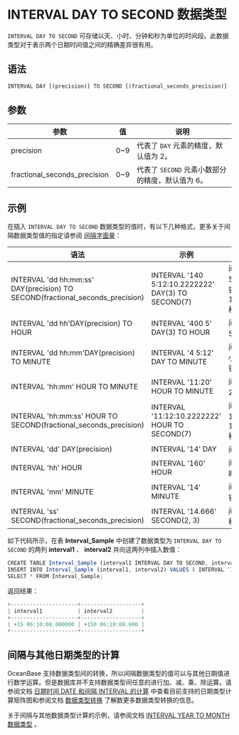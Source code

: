 INTERVAL DAY TO SECOND 数据类型 
================================================



`INTERVAL DAY TO SECOND` 可存储以天、小时、分钟和秒为单位的时间段。此数据类型对于表示两个日期时间值之间的精确差异很有用。

语法 
--------------

```javascript
INTERVAL DAY [(precision)] TO SECOND [(fractional_seconds_precision)]
```



参数 
--------------



|              参数              |  值   |               说明               |
|------------------------------|------|--------------------------------|
| precision                    | 0\~9 | 代表了 `DAY` 元素的精度，默认值为 2。        |
| fractional_seconds_precision | 0\~9 | 代表了 `SECOND` 元素小数部分的精度，默认值为 6。 |



示例 
--------------

在插入 `INTERVAL DAY TO SECOND` 数据类型的值时，有以下几种格式，更多关于间隔数据类型值的指定请参阅 [间隔字面量](/docs-cn/11.sql-reference-oracle-mode/3.basic-elements-1/3.literal-1/5.interval-literal/)：


|                                       语法                                       |                         示例                         |                说明                 |
|--------------------------------------------------------------------------------|----------------------------------------------------|-----------------------------------|
| INTERVAL  'dd hh:mm:ss' DAY(precision) TO SECOND(fractional_seconds_precision) | INTERVAL '140 5:12:10.2222222' DAY(3) TO SECOND(7) | 间隔 140 天 5 小时 12 分钟 10.2222222 秒。 |
| INTERVAL 'dd hh'DAY(precision) TO HOUR                                         | INTERVAL '400 5' DAY(3) TO HOUR                    | 间隔 400 天 5 小时。                    |
| INTERVAL 'dd hh:mm'DAY(precision) TO MINUTE                                    | INTERVAL '4 5:12' DAY TO MINUTE                    | 间隔 4 天 5 小时 12 分钟。                |
| INTERVAL 'hh:mm' HOUR TO MINUTE                                                | INTERVAL '11:20' HOUR TO MINUTE                    | 间隔 11 小时 20 分钟。                   |
| INTERVAL 'hh:mm:ss' HOUR TO SECOND(fractional_seconds_precision)               | INTERVAL '11:12:10.2222222' HOUR TO SECOND(7)      | 间隔 11 小时 12 分钟 10.2222222 秒。      |
| INTERVAL 'dd' DAY(precision)                                                   | INTERVAL '14' DAY                                  | 间隔 14 天。                          |
| INTERVAL 'hh' HOUR                                                             | INTERVAL '160' HOUR                                | 间隔 160 小时。                        |
| INTERVAL 'mm' MINUTE                                                           | INTERVAL '14' MINUTE                               | 间隔 14 分钟。                         |
| INTERVAL 'ss' SECOND(fractional_seconds_precision)                             | INTERVAL '14.666' SECOND(2, 3)                     | 间隔 14.666 秒。                      |



如下代码所示，在表 **Interval_Sample** 中创建了数据类型为 `INTERVAL DAY TO SECOND` 的两列 **interval1** 、 **interval2** 并向这两列中插入数值：

```javascript
CREATE TABLE Interval_Sample (interval1 INTERVAL DAY TO SECOND, interval2 INTERVAL DAY(3) TO SECOND(3));
INSERT INTO Interval_Sample (interval1, interval2) VALUES ( INTERVAL '15 06:10:08' DAY TO SECOND, INTERVAL '150 06:10:08' DAY(3) TO SECOND(3));
SELECT * FROM Interval_Sample;
```



返回结果：

```javascript
+---------------------+-------------------+
| interval1           | interval2         |
+---------------------+-------------------+
| +15 06:10:08.000000 | +150 06:10:08.000 |
+---------------------+-------------------+
```



间隔与其他日期类型的计算 
------------------------

OceanBase 支持数据类型间的转换，所以间隔数据类型的值可以与其他日期值进行数学运算。但是数据库并不支持数据类型间任意的进行加、减、乘、除运算。请参阅文档 [日期时间 DATE 和间隔 INTERVAL 的计算](/docs-cn/11.sql-reference-oracle-mode/3.basic-elements-1/1.built-in-data-types/4.date-time-and-interval-data-types/8.calculation-of-date-time-and-interval/) 中查看目前支持的日期类型计算矩阵图和参阅文档 [数据类型转换](/docs-cn/11.sql-reference-oracle-mode/3.basic-elements-1/2.data-type-comparison-rules/6.data-type-conversion/) 了解数更多数据类型转换的信息。

关于间隔与其他数据类型计算的示例，请参阅文档 [INTERVAL YEAR TO MONTH 数据类型](/docs-cn/11.sql-reference-oracle-mode/3.basic-elements-1/1.built-in-data-types/4.date-time-and-interval-data-types/6.interval-year-to-month-data-type) 。
